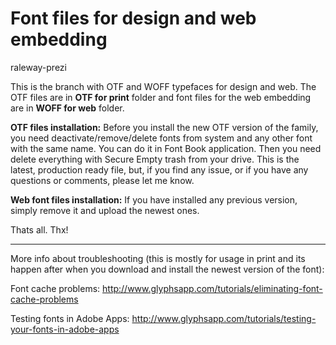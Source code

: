 Font files for design and web embedding
=============
raleway-prezi


This is the branch with OTF and WOFF typefaces for design and web. The OTF files are in **OTF for print** folder and font files for the web embedding are in **WOFF for web** folder.

**OTF files installation:**
Before you install the new OTF version of the family, you need deactivate/remove/delete fonts from system and any other font with the same name. You can do it in Font Book application. Then you need delete everything with Secure Empty trash from your drive. This is the latest, production ready file, but, if you find any issue, or if you have any questions or comments, please let me know.

**Web font files installation:**
If you have installed any previous version, simply remove it and upload the newest ones.

Thats all. Thx!

---

More info about troubleshooting (this is mostly for usage in print and its happen after when you download and install the newest version of the font):

Font cache problems: 
http://www.glyphsapp.com/tutorials/eliminating-font-cache-problems

Testing fonts in Adobe Apps: 
http://www.glyphsapp.com/tutorials/testing-your-fonts-in-adobe-apps
